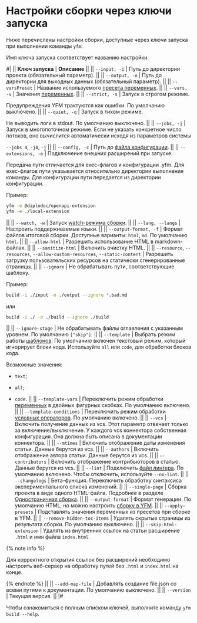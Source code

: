 # Настройки сборки через ключи запуска

Ниже перечислены настройки сборки, доступные через ключи запуска при выполнении команды `yfm`:

Имя ключа запуска соответствует названию настройки.

#|
||
**Ключ запуска** | **Описание**
||
||
`--input, -i` | Путь до директории проекта (обязательный параметр).
||
||
`--output, -o` | Путь до директории для выходных данных (обязательный параметр).
||
||
`--varsPreset` | Название используемого [пресета переменных](../../project/presets.md).
||
||
`--vars, -v` | Значения [переменных](../../syntax/vars.md).
||
||
`--strict, -s`
|
Запуск в строгом режиме.

Предупреждения YFM трактуются как ошибки. По умолчанию выключено.
||
||
`--quiet, -q`
|
Запуск в тихом режиме.

Не выводить логи в stdout. По умолчанию выключено.
||
||
`--jobs, -j`
|
Запуск в многопоточном режиме.
Если не указать конкретное число потоков, оно вычислится автоматически исходя из параметров системы

`--jobs 4`, `-j4`, `-j`
||
||
`--config, -c` | Путь до [файла конфигурации](../../settings.md#config).
||
||
`--extensions, -e`
|
Подключение внешних расширений при запуске.

Передача пути отличается для exec-флагов и конфигурации .yfm. Для exec-флагов пути указывается относительно директории выполнения команды. Для конфигурации пути передается из директории конфигурации.

Пример:

```bash
yfm -e @diplodoc/openapi-extension
yfm -e ./local-extension
```
||
||
`--watch, -w` | Запуск [watch-режима сборки](build.md#watch).
||
||
`--lang, --langs` | Настроить поддерживаемые языки.
||
||
`--output-format, -f` | Формат файлов итоговой сборки. Доступные варианты: `html`, `md`. По умолчанию `html`.
||
||
`--allow-html` | Разрешить использование HTML в markdown-файлах.
||
||
`--sanitize-html` | Включить очистку HTML.
||
||
`--resource`, `--resources`, `--allow-custom-resources`, `--static-content`
|
Разрешить загрузку пользовательских ресурсов на статически сгенерированные страницы.
||
||
`--ignore`
|
Не обрабатывать пути, соответствующие шаблону.

Пример:

```bash
build -i ./input -o ./output --ignore *.bad.md
```
или

```bash
build -i ./ -o ./build --ignore ./build
```
||
||
`--ignore-stage`
|
Не обрабатывать файлы оглавления с указанным уровнем. По умолчанию `["skip"]`.
||
||
`--template`
|
Выбрать режим работы [шаблонов](../../syntax/vars.md). По умолчанию включен текстовый режим, который игнорирует блоки кода. Используйте `all` или `code`, для обработки блоков кода.

Возможные значения:

- `text`;

- `all`;

- `code`.
||
||
`--template-vars`
|
Переключить режим обработки [переменных](../../syntax/vars.md#subtitudes) в двойных фигурных скобках. По умолчанию включено.
||
||
`--template-conditions`
|
Переключить режим обработки [условных операторов](../../syntax/vars.md#conditions). По умолчанию включено.
||
||
`--vcs` | Включить получение данных из vcs. Этот параметр отвечает только за включение/выключение. 
У каждого vcs коннектора собственная конфигурация. Она должна быть описана в документации коннектора.
||
||
`--mtimes` | Включить отображение даты изменения статьи. Данные берутся из vcs.
||
||
`--authors` | Включить отображение автора статьи. Данные берутся из vcs.
||
||
`--contributors` | Включить отображение контрибьюторов в статью. Данные берутся из vcs.
||
||
`--lint` | Подключить [файл линтера](../../project/lint.md). По умолчанию включено. Чтобы отключить, используйте `--no-lint`.
||
||
`--changelogs` | Бета-функция. Переключить обработку синтаксиса экспериментального списка изменений.
||
||
 `--single-page` | Сборка проекта в виде одного HTML-файла. Подробнее в разделе [Одностраничная сборка](./singlepage.md).
||
||
 `--output-format` | Формат генерации. По умолчанию HTML, но можно настроить [сборку в YFM](build#yfm.md).
||
||
 `--apply-presets` | Подставлять значения переменных из пресетов при сборке в YFM.
||
||
 `--remove-hidden-toc-items` | Удалять скрытые страницы из результата сборки. По умолчанию выключено.
||
||
 `--skip-html-extension` | Удалять из внутренних ссылок на статьи расширение `.html` и имя файла `index.html`.

{% note info %}

Для корректного открытия ссылок без расширений необходимо настроить веб-сервер на обработку путей без `.html` и `index.html` на конце.

{% endnote %}
||
||
 `--add-map-file` | Добавлять создание file.json со всеми путями к документации. По умолчанию выключено.
||
||
 `--version` | Текущая версия.
||
|#

Чтобы ознакомиться с полным списком ключей, выполните команду `yfm build --help`.
